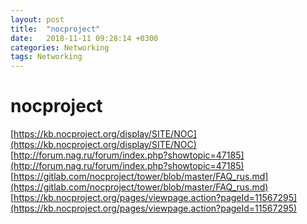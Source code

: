 ```yaml
---
layout: post
title:  "nocproject"
date:   2018-11-11 09:28:14 +0300
categories: Networking
tags: Networking
---
```


# nocproject
[https://kb.nocproject.org/display/SITE/NOC](https://kb.nocproject.org/display/SITE/NOC)
[http://forum.nag.ru/forum/index.php?showtopic=47185](http://forum.nag.ru/forum/index.php?showtopic=47185)
[https://gitlab.com/nocproject/tower/blob/master/FAQ_rus.md](https://gitlab.com/nocproject/tower/blob/master/FAQ_rus.md)
[https://kb.nocproject.org/pages/viewpage.action?pageId=11567295](https://kb.nocproject.org/pages/viewpage.action?pageId=11567295)
